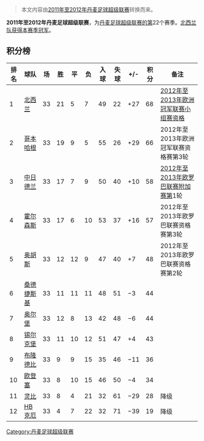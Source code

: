 > 本文内容由[2011年至2012年丹麦足球超级联赛](https://zh.wikipedia.org/wiki/2011年至2012年丹麦足球超级联赛)转换而来。


**2011年至2012年丹麦足球超级联赛**，为[丹麦足球超级联赛的第](https://zh.wikipedia.org/wiki/丹麦足球超级联赛 "wikilink")22个赛季。[北西兰队获得本赛季冠军](../Page/北西兰足球俱乐部.md "wikilink")。

## 积分榜

| 排名 | 球队                                                           | 场  | 胜  | 平  | 负  | 入球 | 失球 | \+/- | 积分 | 备注                                                                                   |
| -- | ------------------------------------------------------------ | -- | -- | -- | -- | -- | -- | ---- | -- | ------------------------------------------------------------------------------------ |
| 1  | [北西兰](../Page/北西兰足球俱乐部.md "wikilink")                        | 33 | 21 | 5  | 7  | 49 | 22 | \+27 | 68 | [2012年至2013年欧洲冠军联赛小组赛资格](https://zh.wikipedia.org/wiki/2012年至2013年欧洲冠军联赛 "wikilink") |
| 2  | [哥本哈根](https://zh.wikipedia.org/wiki/哥本哈根足球俱乐部 "wikilink")   | 33 | 19 | 9  | 5  | 55 | 26 | \+29 | 66 | 2012年至2013年欧洲冠军联赛资格赛第3轮                                                              |
| 3  | [中日德兰](../Page/中日德兰足球俱乐部.md "wikilink")                      | 33 | 17 | 7  | 9  | 50 | 40 | \+10 | 58 | [2012年至2013年欧罗巴联赛附加赛第](https://zh.wikipedia.org/wiki/2012年至2013年欧罗巴联赛 "wikilink")1轮  |
| 4  | [霍尔森斯](https://zh.wikipedia.org/wiki/霍尔森斯联合俱乐部 "wikilink")   | 33 | 17 | 6  | 10 | 53 | 37 | \+16 | 57 | 2012年至2013年欧罗巴联赛资格赛第3轮                                                               |
| 5  | [奥胡斯](../Page/奥胡斯体操协会俱乐部.md "wikilink")                      | 33 | 12 | 12 | 9  | 47 | 40 | \+7  | 48 | 2012年至2013年欧罗巴联赛资格赛第2轮                                                               |
| 6  | [桑德捷斯基](https://zh.wikipedia.org/wiki/桑德捷斯基足球俱乐部 "wikilink") | 33 | 11 | 11 | 11 | 48 | 51 | −3   | 44 |                                                                                      |
| 7  | [奥尔堡](https://zh.wikipedia.org/wiki/奥尔堡足球俱乐部 "wikilink")     | 33 | 12 | 8  | 13 | 42 | 48 | −6   | 44 |                                                                                      |
| 8  | [锡尔克堡](https://zh.wikipedia.org/wiki/锡尔克堡IF "wikilink")      | 33 | 11 | 10 | 12 | 51 | 47 | \+4  | 43 |                                                                                      |
| 9  | [布隆德比](https://zh.wikipedia.org/wiki/布隆德比足球俱乐部 "wikilink")   | 33 | 9  | 9  | 15 | 35 | 46 | −11  | 36 |                                                                                      |
| 10 | [欧登塞](../Page/欧登塞足球俱乐部.md "wikilink")                        | 33 | 8  | 10 | 15 | 46 | 50 | −4   | 34 |                                                                                      |
| 11 | [灵比](https://zh.wikipedia.org/wiki/灵比足球俱乐部 "wikilink")       | 33 | 8  | 4  | 21 | 32 | 61 | −29  | 28 | 降级                                                                                   |
| 12 | [HB克厄](https://zh.wikipedia.org/wiki/HB克厄 "wikilink")        | 33 | 4  | 7  | 22 | 32 | 71 | −39  | 19 | 降级                                                                                   |

[Category:丹麦足球超级联赛](https://zh.wikipedia.org/wiki/Category:丹麦足球超级联赛 "wikilink")